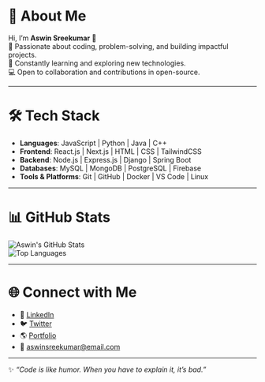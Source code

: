 # 💫 About Me  
Hi, I’m **Aswin Sreekumar** 👋  
🚀 Passionate about coding, problem-solving, and building impactful projects.  
🎯 Constantly learning and exploring new technologies.  
💻 Open to collaboration and contributions in open-source.  

---

# 🛠 Tech Stack  
- **Languages**: JavaScript | Python | Java | C++  
- **Frontend**: React.js | Next.js | HTML | CSS | TailwindCSS  
- **Backend**: Node.js | Express.js | Django | Spring Boot  
- **Databases**: MySQL | MongoDB | PostgreSQL | Firebase  
- **Tools & Platforms**: Git | GitHub | Docker | VS Code | Linux  

---

# 📊 GitHub Stats  
![Aswin's GitHub Stats](https://github-readme-stats.vercel.app/api?username=aswinsreekumar-dev&show_icons=true&theme=radical)  
![Top Languages](https://github-readme-stats.vercel.app/api/top-langs/?username=aswinsreekumar-dev&layout=compact&theme=radical)  

---

# 🌐 Connect with Me  
- 💼 [LinkedIn](https://www.linkedin.com/in/your-linkedin)  
- 🐦 [Twitter](https://twitter.com/your-twitter)  
- 🌎 [Portfolio](https://your-portfolio.com)  
- 📧 aswinsreekumar@email.com  

---

✨ *“Code is like humor. When you have to explain it, it’s bad.”*  
